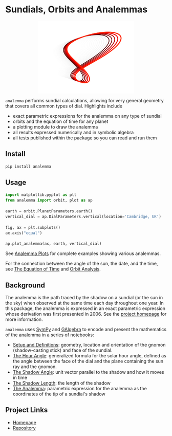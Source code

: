 
# Sundials, Orbits and Analemmas

<style>
  .center {
  display: block;
  margin-left: auto;
  margin-right: auto;
  }
</style>

<img width="300px" src="img/analemma_logo_dark_mode_red.svg" class="center"/>

`analemma` performs sundial calculations, allowing for very general geometry that covers all common types of dial. Highlights include

 * exact parametric expressions for the analemma on any type of sundial
 * orbits and the equation of time for any planet
 * a plotting module to draw the analemma
 * all results expressed numerically and in symbolic algebra
 * all tests published within the package so you can read and run them

## Install

```bash
pip install analemma
```

## Usage

```python
import matplotlib.pyplot as plt
from analemma import orbit, plot as ap

earth = orbit.PlanetParameters.earth()
vertical_dial = ap.DialParameters.vertical(location='Cambridge, UK')

fig, ax = plt.subplots()
ax.axis("equal")

ap.plot_analemma(ax, earth, vertical_dial)
```

See [Analemma Plots](nb/sundial_plots.md) for complete examples showing various analemmas.

For the connection between the angle of the sun, the date, and the time, see [The Equation of
Time](nb/equation_of_time.md) and [Orbit Analysis](nb/orbit_analysis.md).

## Background

The analemma is the path traced by the shadow on a sundial (or the sun in the sky) when observed at the same time each day throughout one year. In this package, the analemma is expressed in an exact parametric expression whose derivation was first presented in 2006. See the [project homepage](https://russellgoyder.github.io/sundial-latex/) for more information.

`analemma` uses [SymPy](https://www.sympy.org/en/index.html) and [GAlgebra](https://github.com/pygae/galgebra) to encode and present the mathematics of the analemma in a series of notebooks:

 * [Setup and Definitions](nb/sundial_setup.md): geometry, location and orientation of the gnomon
   (shadow-casting stick) and face of the sundial.
 * [The Hour Angle](nb/nonzero_gnomon_declination.md): generalized formula for the solar hour angle, defined
   as the angle between the face of the dial and the plane containing the sun ray and the gnomon.
 * [The Shadow Angle](nb/shadow_angle.md): unit vector parallel to the shadow and how it moves in time
 * [The Shadow Length](nb/shadow_length.md): the length of the shadow
 * [The Analemma](nb/analemma.md): parametric expression for the analemma as the coordinates of the tip of a sundial's shadow


## Project Links

 * [Homepage](https://russellgoyder.github.io/sundial-latex/)
 * [Repository](https://github.com/russellgoyder/sundial)
